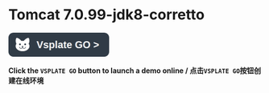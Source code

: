 # Tomcat 7.0.99-jdk8-corretto

<a href="https://www.vsplate.com/?docker-compose=https://github.com/vsplate/dcenvs/tomcat/7.0.99-jdk8-corretto"><img alt="VSPLATE GO" src="https://raw.githubusercontent.com/vsplate/images/master/vsgo_btn.png" width="200px"></a>

**Click the `VSPLATE GO` button to launch a demo online / 点击`VSPLATE GO`按钮创建在线环境**